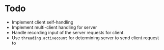 # Todo
- Implement client self-handling
- Implement multi-client handling for server
- Handle recording input of the server requests for client.
- Use `threading.activecount` for determining server to send client request to